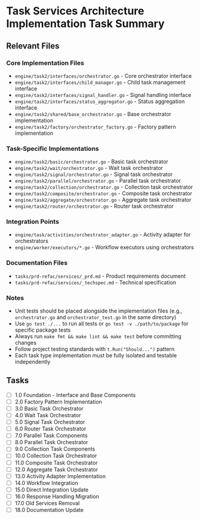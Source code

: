 # Task Services Architecture Implementation Task Summary

## Relevant Files

### Core Implementation Files

- `engine/task2/interfaces/orchestrator.go` - Core orchestrator interface
- `engine/task2/interfaces/child_manager.go` - Child task management interface
- `engine/task2/interfaces/signal_handler.go` - Signal handling interface
- `engine/task2/interfaces/status_aggregator.go` - Status aggregation interface
- `engine/task2/shared/base_orchestrator.go` - Base orchestrator implementation
- `engine/task2/factory/orchestrator_factory.go` - Factory pattern implementation

### Task-Specific Implementations

- `engine/task2/basic/orchestrator.go` - Basic task orchestrator
- `engine/task2/wait/orchestrator.go` - Wait task orchestrator
- `engine/task2/signal/orchestrator.go` - Signal task orchestrator
- `engine/task2/parallel/orchestrator.go` - Parallel task orchestrator
- `engine/task2/collection/orchestrator.go` - Collection task orchestrator
- `engine/task2/composite/orchestrator.go` - Composite task orchestrator
- `engine/task2/aggregate/orchestrator.go` - Aggregate task orchestrator
- `engine/task2/router/orchestrator.go` - Router task orchestrator

### Integration Points

- `engine/task/activities/orchestrator_adapter.go` - Activity adapter for orchestrators
- `engine/worker/executors/*.go` - Workflow executors using orchestrators

### Documentation Files

- `tasks/prd-refac/services/_prd.md` - Product requirements document
- `tasks/prd-refac/services/_techspec.md` - Technical specification

### Notes

- Unit tests should be placed alongside the implementation files (e.g., `orchestrator.go` and `orchestrator_test.go` in the same directory)
- Use `go test ./...` to run all tests or `go test -v ./path/to/package` for specific package tests
- Always run `make fmt && make lint && make test` before committing changes
- Follow project testing standards with `t.Run("Should...")` pattern
- Each task type implementation must be fully isolated and testable independently

## Tasks

- [ ] 1.0 Foundation - Interface and Base Components
- [ ] 2.0 Factory Pattern Implementation
- [ ] 3.0 Basic Task Orchestrator
- [ ] 4.0 Wait Task Orchestrator
- [ ] 5.0 Signal Task Orchestrator
- [ ] 6.0 Router Task Orchestrator
- [ ] 7.0 Parallel Task Components
- [ ] 8.0 Parallel Task Orchestrator
- [ ] 9.0 Collection Task Components
- [ ] 10.0 Collection Task Orchestrator
- [ ] 11.0 Composite Task Orchestrator
- [ ] 12.0 Aggregate Task Orchestrator
- [ ] 13.0 Activity Adapter Implementation
- [ ] 14.0 Workflow Integration
- [ ] 15.0 Direct Integration Update
- [ ] 16.0 Response Handling Migration
- [ ] 17.0 Old Services Removal
- [ ] 18.0 Documentation Update
